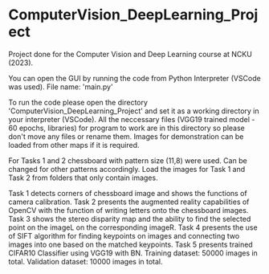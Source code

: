 # ComputerVision_DeepLearning_Project
Project done for the Computer Vision and Deep Learning course at NCKU (2023).

You can open the GUI by running the code from Python Interpreter (VSCode was used). File name: 'main.py'

To run the code please open the directory 'ComputerVision_DeepLearning_Project' and set it as a working directory in your interpreter (VSCode).
All the neccessary files (VGG19 trained model - 60 epochs, libraries) for program to work are in this directory so please don't move any files or rename them. Images for demonstration can be loaded from other maps if it is required. 

For Tasks 1 and 2 chessboard with pattern size (11,8) were used. Can be changed for other patterns accordingly.
Load the images for Task 1 and Task 2 from folders that only contain images.

Task 1 detects corners of chessboard image and shows the functions of camera calibration.
Task 2 presents the augmented reality capabilities of OpenCV with the function of writing letters onto the chessboard images.
Task 3 shows the stereo disparity map and the ability to find the selected point on the imageL on the corresponding imageR.
Task 4 presents the use of SIFT algorithm for finding keypoints on images and connecting two images into one based on the matched keypoints.
Task 5 presents trained CIFAR10 Classifier using VGG19 with BN. Training dataset: 50000 images in total. Validation dataset: 10000 images in total. 
    



